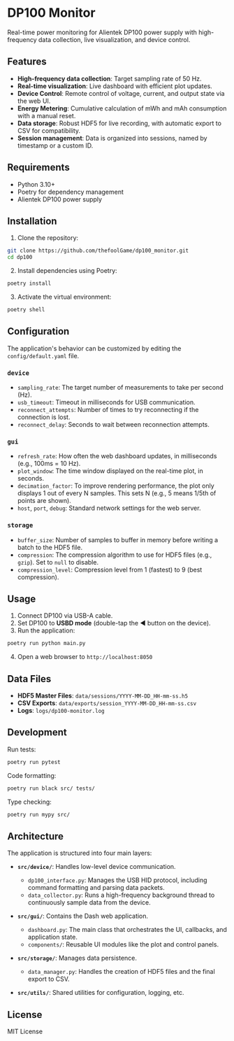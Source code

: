 # DP100 Monitor

Real-time power monitoring for Alientek DP100 power supply with high-frequency data collection, live visualization, and device control.

## Features

- **High-frequency data collection**: Target sampling rate of 50 Hz.
- **Real-time visualization**: Live dashboard with efficient plot updates.
- **Device Control**: Remote control of voltage, current, and output state via the web UI.
- **Energy Metering**: Cumulative calculation of mWh and mAh consumption with a manual reset.
- **Data storage**: Robust HDF5 for live recording, with automatic export to CSV for compatibility.
- **Session management**: Data is organized into sessions, named by timestamp or a custom ID.

## Requirements

- Python 3.10+
- Poetry for dependency management
- Alientek DP100 power supply

## Installation

1. Clone the repository:
```bash
git clone https://github.com/thefoolGame/dp100_monitor.git
cd dp100
```

2. Install dependencies using Poetry:
```bash
poetry install
```

3. Activate the virtual environment:
```bash
poetry shell
```

## Configuration

The application's behavior can be customized by editing the `config/default.yaml` file.

### `device`
- `sampling_rate`: The target number of measurements to take per second (Hz).
- `usb_timeout`: Timeout in milliseconds for USB communication.
- `reconnect_attempts`: Number of times to try reconnecting if the connection is lost.
- `reconnect_delay`: Seconds to wait between reconnection attempts.

### `gui`
- `refresh_rate`: How often the web dashboard updates, in milliseconds (e.g., 100ms = 10 Hz).
- `plot_window`: The time window displayed on the real-time plot, in seconds.
- `decimation_factor`: To improve rendering performance, the plot only displays 1 out of every N samples. This sets N (e.g., 5 means 1/5th of points are shown).
- `host`, `port`, `debug`: Standard network settings for the web server.

### `storage`
- `buffer_size`: Number of samples to buffer in memory before writing a batch to the HDF5 file.
- `compression`: The compression algorithm to use for HDF5 files (e.g., `gzip`). Set to `null` to disable.
- `compression_level`: Compression level from 1 (fastest) to 9 (best compression).

## Usage

1. Connect DP100 via USB-A cable.
2. Set DP100 to **USBD mode** (double-tap the ◀ button on the device).
3. Run the application:
```bash
poetry run python main.py
```

4. Open a web browser to `http://localhost:8050`

## Data Files

- **HDF5 Master Files**: `data/sessions/YYYY-MM-DD_HH-mm-ss.h5`
- **CSV Exports**: `data/exports/session_YYYY-MM-DD_HH-mm-ss.csv`
- **Logs**: `logs/dp100-monitor.log`

## Development

Run tests:
```bash
poetry run pytest
```

Code formatting:
```bash
poetry run black src/ tests/
```

Type checking:
```bash
poetry run mypy src/
```

## Architecture

The application is structured into four main layers:

- **`src/device/`**: Handles low-level device communication.
    - `dp100_interface.py`: Manages the USB HID protocol, including command formatting and parsing data packets.
    - `data_collector.py`: Runs a high-frequency background thread to continuously sample data from the device.

- **`src/gui/`**: Contains the Dash web application.
    - `dashboard.py`: The main class that orchestrates the UI, callbacks, and application state.
    - `components/`: Reusable UI modules like the plot and control panels.

- **`src/storage/`**: Manages data persistence.
    - `data_manager.py`: Handles the creation of HDF5 files and the final export to CSV.

- **`src/utils/`**: Shared utilities for configuration, logging, etc.

## License

MIT License